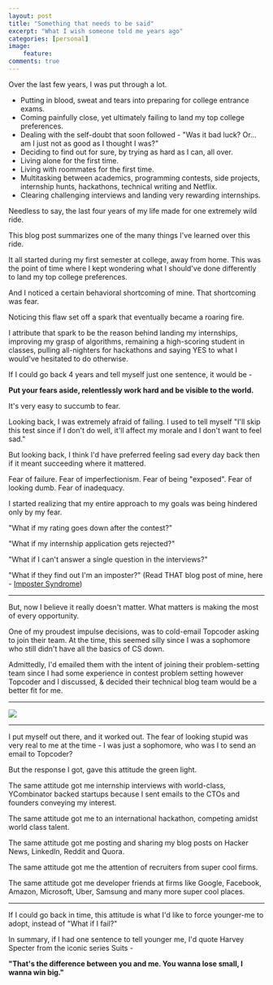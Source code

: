```yaml
---
layout: post
title: "Something that needs to be said"
excerpt: "What I wish someone told me years ago"
categories: [personal]
image:
    feature: 
comments: true
---
```


Over the last few years, I was put through a lot.

- Putting in blood, sweat and tears into preparing for college entrance exams.
- Coming painfully close, yet ultimately failing to land my top college preferences.
- Dealing with the self-doubt that soon followed - "Was it bad luck? Or... am I just not as good as I thought I was?"
- Deciding to find out for sure, by trying as hard as I can, all over.
- Living alone for the first time.
- Living with roommates for the first time.
- Multitasking between academics, programming contests, side projects, internship hunts, hackathons, technical writing and Netflix.
- Clearing challenging interviews and landing very rewarding internships.

Needless to say, the last four years of my life made for one extremely wild ride. 

This blog post summarizes one of the many things I've learned over this ride.

It all started during my first semester at college, away from home. This was the point of time where I kept wondering what I should've done differently to land my top college preferences.

And I noticed a certain behavioral shortcoming of mine. That shortcoming was fear.

Noticing this flaw set off a spark that eventually became a roaring fire.

I attribute that spark to be the reason behind landing my internships, improving my grasp of algorithms, remaining a high-scoring student in classes, pulling all-nighters for hackathons and saying YES to what I would've hesitated to do otherwise.

If I could go back 4 years and tell myself just one sentence, it would be -

**Put your fears aside, relentlessly work hard and be visible to the world.**

It's very easy to succumb to fear. 

Looking back, I was extremely afraid of failing. I used to tell myself "I'll skip this test since if I don't do well, it'll affect my morale and I don't want to feel sad."

But looking back, I think I'd have preferred feeling sad every day back then if it meant succeeding where it mattered.

Fear of failure. Fear of imperfectionism. Fear of being "exposed". Fear of looking dumb. Fear of inadequacy. 

I started realizing that my entire approach to my goals was being hindered only by my fear.

"What if my rating goes down after the contest?"

"What if my internship application gets rejected?"

"What if I can't answer a single question in the interviews?"

"What if they find out I'm an imposter?" (Read THAT blog post of mine, here - <span style="color:blue;"><a href="../../articles/2019-01/imposter-syndrome">Imposter Syndrome</a></span>)

--------

But, now I believe it really doesn't matter. What matters is making the most of every opportunity.

One of my proudest impulse decisions, was to cold-email Topcoder asking to join their team. At the time, this seemed silly since I was a sophomore who still didn't have all the basics of CS down.

Admittedly, I'd emailed them with the intent of joining their problem-setting team since I had some experience in contest problem setting however Topcoder and I discussed, & decided their technical blog team would be a better fit for me.

---------

![](../../img/topcoderemail.png) 

---------

I put myself out there, and it worked out. The fear of looking stupid was very real to me at the time - I was just a sophomore, who was I to send an email to Topcoder?

But the response I got, gave this attitude the green light.

The same attitude got me internship interviews with world-class, YCombinator backed startups because I sent emails to the CTOs and founders conveying my interest. 

The same attitude got me to an international hackathon, competing amidst world class talent.

The same attitude got me posting and sharing my blog posts on Hacker News, LinkedIn, Reddit and Quora.

The same attitude got me the attention of recruiters from super cool firms.

The same attitude got me developer friends at firms like Google, Facebook, Amazon, Microsoft, Uber, Samsung and many more super cool places. 

------------

If I could go back in time, this attitude is what I'd like to force younger-me to adopt, instead of "What if I fail?"

In summary, if I had one sentence to tell younger me, I'd quote Harvey Specter from the iconic series Suits -

**"That's the difference between you and me. You wanna lose small, I wanna win big."**

